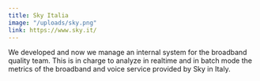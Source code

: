 ```yaml
---
title: Sky Italia
image: "/uploads/sky.png"
link: https://www.sky.it/
---
```


We developed and now we manage an internal system for the broadband quality team. This is in charge to analyze in realtime and in batch mode the metrics of the broadband and voice service provided by Sky in Italy.